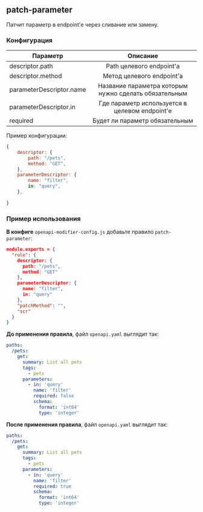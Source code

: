 ## patch-parameter

Патчит параметр в endpoint'е через сливание или замену.

### Конфигурация

| Параметр                 |                       Описание                        |
| ------------------------ | :---------------------------------------------------: |
| descriptor.path          |               Path целевого endpoint'а                |
| descriptor.method        |               Метод целевого endpoint'а               |
| parameterDescriptor.name | Название параметра которым нужно сделать обязательным |
| parameterDescriptor.in   |    Где параметр используется в целевом endpoint'е     |
| required                 |            Будет ли параметр обязательным             |

Пример конфигурации:

```js
{
    descriptor: {
        path: "/pets",
        method: "GET",
    },
    parameterDescriptor: {
        name: "filter",
        in: "query",
    },
    
}
```

### Пример использования

**В конфиге** `openapi-modifier-config.js` добавьте правило `patch-parameter`:

```json
module.exports = {
  "rule": {
    descriptor: {
      path: "/pets",
      method: "GET"
    },
    parameterDescriptor: {
      name: "filter",
      in: "query"
    },
    "patchMethod": "",
    "scr"
  }
}
```

**До применения правила**, файл `openapi.yaml` выглядит так:

```yaml
paths:
  /pets:
    get:
      summary: List all pets
      tags:
        - pets
      parameters:
        - in: 'query'
          name: 'filter'
          required: false
          schema:
            format: 'int64'
            type: 'integer'
```

**После применения правила**, файл `openapi.yaml` выглядит так:

```yaml
paths:
  /pets:
    get:
      summary: List all pets
      tags:
        - pets
      parameters:
        - in: 'query'
          name: 'filter'
          required: true
          schema:
            format: 'int64'
            type: 'integer'
```
